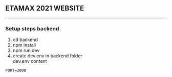 ## ETAMAX 2021 WEBSITE
---
### Setup steps backend
1. cd backend
2. npm install
3. npm run dev
4. create dev.env in backend folder   
dev.env content
```
PORT=3000
```